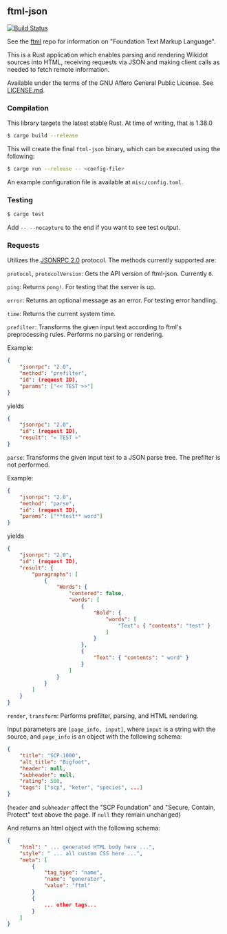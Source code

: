 ## ftml-json
[![Build Status](https://travis-ci.org/Nu-SCPTheme/ftml-json.svg?branch=master)](https://travis-ci.org/Nu-SCPTheme/ftml-json)

See the [ftml](https://github.com/Nu-SCPTheme/ftml) repo for information on "Foundation Text Markup Language".

This is a Rust application which enables parsing and rendering Wikidot sources into HTML, receiving requests via JSON and making client calls as needed to fetch remote information.

Available under the terms of the GNU Affero General Public License. See [LICENSE.md](LICENSE).

### Compilation
This library targets the latest stable Rust. At time of writing, that is 1.38.0

```sh
$ cargo build --release
```

This will create the final `ftml-json` binary, which can be executed using the following:

```sh
$ cargo run --release -- <config-file>
```

An example configuration file is available at `misc/config.toml`.

### Testing

```sh
$ cargo test
```

Add `-- --nocapture` to the end if you want to see test output.

### Requests

Utilizes the [JSONRPC 2.0](https://www.jsonrpc.org/specification) protocol. The methods currently supported are:

`protocol`, `protocolVersion`: Gets the API version of ftml-json. Currently `0`.

`ping`: Returns `pong!`. For testing that the server is up.

`error`: Returns an optional message as an error. For testing error handling.

`time`: Returns the current system time.

`prefilter`: Transforms the given input text according to ftml's preprocessing rules. Performs no parsing or rendering.

Example:
```json
{
    "jsonrpc": "2.0",
    "method": "prefilter",
    "id": (request ID),
    "params": ["<< TEST >>"]
}
```
yields
```json
{
    "jsonrpc": "2.0",
    "id": (request ID),
    "result": "« TEST »"
}
```

`parse`: Transforms the given input text to a JSON parse tree. The prefilter is not performed.

Example:
```json
{
    "jsonrpc": "2.0",
    "method": "parse",
    "id": (request ID),
    "params": ["**test** word"]
}
```
yields
```json
{
    "jsonrpc": "2.0",
    "id": (request ID),
    "result": {
        "paragraphs": [
            {
                "Words": {
                    "centered": false,
                    "words": [
                        {
                            "Bold": {
                                "words": [
                                    "Text": { "contents": "test" }
                                ]
                            }
                        },
                        {
                            "Text": { "contents": " word" }
                        }
                    ]
                }
            }
        ]
    }
}
```

`render`, `transform`: Performs prefilter, parsing, and HTML rendering.

Input parameters are `[page_info, input]`, where `input` is a string with the source, and `page_info` is an object with the following schema:

```json
{
    "title": "SCP-1000",
    "alt_title": "Bigfoot",
    "header": null,
    "subheader": null,
    "rating": 500,
    "tags": ["scp", "keter", "species", ...]
}
```

(`header` and `subheader` affect the "SCP Foundation" and "Secure, Contain, Protect" text above the page. If `null` they remain unchanged)

And returns an html object with the following schema:

```json
{
    "html": " ... generated HTML body here ...",
    "style": " ... all custom CSS here ...",
    "meta": [
        {
            "tag_type": "name",
            "name": "generator",
            "value": "ftml"
        }
        {
            ... other tags...
        }
    ]
}
```
